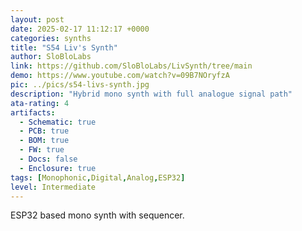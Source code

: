 ```yaml
---
layout: post
date: 2025-02-17 11:12:17 +0000
categories: synths
title: "S54 Liv's Synth"
author: SloBloLabs
link: https://github.com/SloBloLabs/LivSynth/tree/main
demo: https://www.youtube.com/watch?v=09B7NOryfzA
pic: ../pics/s54-livs-synth.jpg
description: "Hybrid mono synth with full analogue signal path"
ata-rating: 4
artifacts:
  - Schematic: true
  - PCB: true
  - BOM: true
  - FW: true
  - Docs: false
  - Enclosure: true
tags: [Monophonic,Digital,Analog,ESP32]
level: Intermediate
---
```


ESP32 based mono synth with sequencer.
